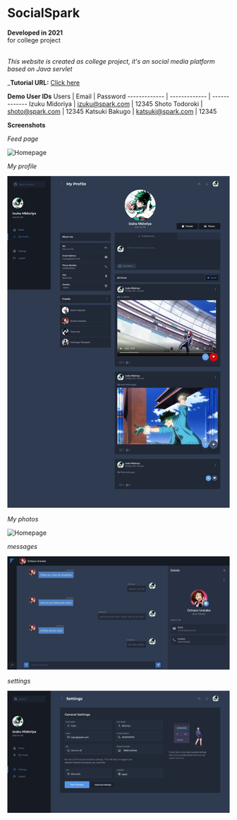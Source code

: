 # SocialSpark

**Developed in 2021** <br />
for college project <br /><br />

*This website is created as college project, it's an social media platform based on Java servlet*<br />

_**Tutorial URL:** [Click here](https://drive.google.com/file/d/1dlgfebs6bpkGEPsOlrwGrRdZse5nJHYX/view?usp=sharing)<br />

**Demo User IDs**
Users  | Email | Password
------------- | ------------- | -------------
Izuku Midoriya  | izuku@spark.com | 12345
Shoto Todoroki  | shoto@spark.com | 12345
Katsuki Bakugo  | katsuki@spark.com | 12345
<br />

**Screenshots**

_Feed page_<br />

![Homepage](https://github.com/sahilachhava/SocialSpark/blob/main/screenshots/feed.png)<br />

_My profile_<br />

![Homepage](https://github.com/sahilachhava/SocialSpark/blob/main/screenshots/profile.png)<br />

_My photos_<br />

![Homepage](https://github.com/sahilachhava/SocialSpark/blob/main/screenshots/photos.png)<br />

_messages_<br />

![Homepage](https://github.com/sahilachhava/SocialSpark/blob/main/screenshots/message.png)<br />

_settings_<br />

![Homepage](https://github.com/sahilachhava/SocialSpark/blob/main/screenshots/setting.png)<br />